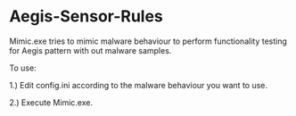 # Aegis-Sensor-Rules
Mimic.exe tries to mimic malware behaviour to perform functionality testing for Aegis pattern with out malware samples.

To use:

1.) Edit config.ini according to the malware behaviour you want to use.

2.) Execute Mimic.exe.
